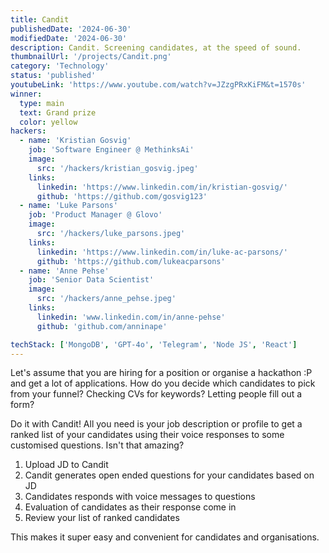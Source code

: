 ```yaml
---
title: Candit
publishedDate: '2024-06-30'
modifiedDate: '2024-06-30'
description: Candit. Screening candidates, at the speed of sound.
thumbnailUrl: '/projects/Candit.png'
category: 'Technology'
status: 'published'
youtubeLink: 'https://www.youtube.com/watch?v=JZzgPRxKiFM&t=1570s'
winner:
  type: main
  text: Grand prize
  color: yellow
hackers:
  - name: 'Kristian Gosvig'
    job: 'Software Engineer @ MethinksAi'
    image:
      src: '/hackers/kristian_gosvig.jpeg'
    links:
      linkedin: 'https://www.linkedin.com/in/kristian-gosvig/'
      github: 'https://github.com/gosvig123'
  - name: 'Luke Parsons'
    job: 'Product Manager @ Glovo'
    image:
      src: '/hackers/luke_parsons.jpeg'
    links:
      linkedin: 'https://www.linkedin.com/in/luke-ac-parsons/'
      github: 'https://github.com/lukeacparsons'
  - name: 'Anne Pehse'
    job: 'Senior Data Scientist'
    image:
      src: '/hackers/anne_pehse.jpeg'
    links:
      linkedin: 'www.linkedin.com/in/anne-pehse'
      github: 'github.com/anninape'

techStack: ['MongoDB', 'GPT-4o', 'Telegram', 'Node JS', 'React']
---
```


Let's assume that you are hiring for a position or organise a hackathon :P and get a lot of applications. How do you decide which candidates to pick from your funnel? Checking CVs for keywords? Letting people fill out a form?

Do it with Candit! All you need is your job description or profile to get a ranked list of your candidates using their voice responses to some customised questions. Isn't that amazing?

1. Upload JD to Candit
2. Candit generates open ended questions for your candidates based on JD
3. Candidates responds with voice messages to questions
4. Evaluation of candidates as their response come in
5. Review your list of ranked candidates

This makes it super easy and convenient for candidates and organisations.

<YouTube id="JZzgPRxKiFM" timestamp="1570" thumbnail="/projects/Candit.png"/>
